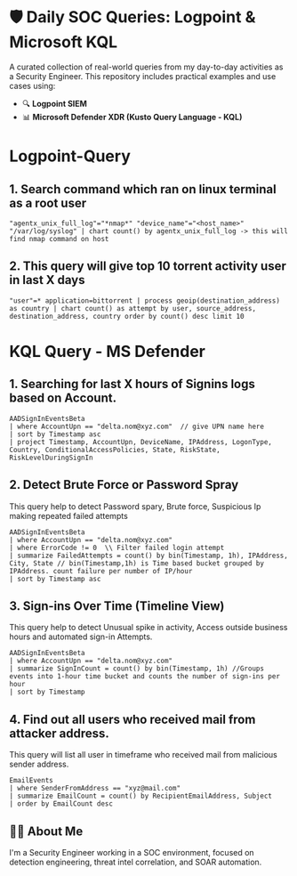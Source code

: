 # 🛡️ Daily SOC Queries: Logpoint & Microsoft KQL

A curated collection of real-world queries from my day-to-day activities as a Security Engineer. This repository includes practical examples and use cases using: 
- 🔍 **Logpoint SIEM**
- 📊 **Microsoft Defender XDR (Kusto Query Language - KQL)**

# Logpoint-Query

## 1. Search command which ran on linux terminal as a root user 
```plaintext
"agentx_unix_full_log"="*nmap*" "device_name"="<host_name>" "/var/log/syslog" | chart count() by agentx_unix_full_log -> this will find nmap command on host
```

## 2. This query will give top 10 torrent activity user in last X days
```plaintext
"user"=* application=bittorrent | process geoip(destination_address) as country | chart count() as attempt by user, source_address, destination_address, country order by count() desc limit 10  
```



# KQL Query - MS Defender

## 1. Searching for last X hours of Signins logs based on Account.

```kusto
AADSignInEventsBeta
| where AccountUpn == "delta.nom@xyz.com"  // give UPN name here
| sort by Timestamp asc
| project Timestamp, AccountUpn, DeviceName, IPAddress, LogonType, Country, ConditionalAccessPolicies, State, RiskState, RiskLevelDuringSignIn
```


## 2. Detect Brute Force or Password Spray
This query help to detect Password spary, Brute force, Suspicious Ip making repeated failed attempts
```kusto
AADSignInEventsBeta
| where AccountUpn == "delta.nom@xyz.com"
| where ErrorCode != 0  \\ Filter failed login attempt
| summarize FailedAttempts = count() by bin(Timestamp, 1h), IPAddress, City, State // bin(Timestamp,1h) is Time based bucket grouped by IPAddress. count failure per number of IP/hour
| sort by Timestamp asc
```

## 3. Sign-ins Over Time (Timeline View)
This query help to detect Unusual spike in activity, Access outside business hours and automated sign-in Attempts.
```kusto
AADSignInEventsBeta
| where AccountUpn == "delta.nom@xyz.com"
| summarize SignInCount = count() by bin(Timestamp, 1h) //Groups events into 1-hour time bucket and counts the number of sign-ins per hour
| sort by Timestamp
```

## 4. Find out all users who received mail from attacker address.
This query will list all user in timeframe who received mail from malicious sender address.
```kusto
EmailEvents
| where SenderFromAddress == "xyz@mail.com"
| summarize EmailCount = count() by RecipientEmailAddress, Subject
| order by EmailCount desc
```



## 👨‍💻 About Me

I'm a Security Engineer working in a SOC environment, focused on detection engineering, threat intel correlation, and SOAR automation.
